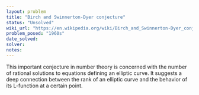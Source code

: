 ```yaml
---
layout: problem
title: "Birch and Swinnerton-Dyer conjecture"
status: "Unsolved"
wiki_url: "https://en.wikipedia.org/wiki/Birch_and_Swinnerton-Dyer_conjecture"
problem_posed: "1960s"
date_solved:
solver:
notes:
---
```

This important conjecture in number theory is concerned with the number of rational solutions to equations defining an elliptic curve. It suggests a deep connection between the rank of an elliptic curve and the behavior of its L-function at a certain point.